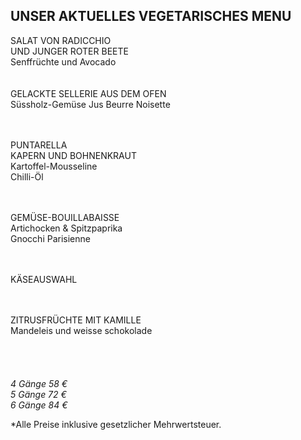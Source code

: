 ## UNSER AKTUELLES VEGETARISCHES MENU

SALAT VON RADICCHIO  
UND JUNGER ROTER BEETE  
Senffrüchte und Avocado  
<br><br>
GELACKTE SELLERIE AUS DEM OFEN  
Süssholz-Gemüse Jus
Beurre Noisette  
<br><br>

PUNTARELLA  
KAPERN UND BOHNENKRAUT  
Kartoffel-Mousseline  
Chilli-Öl  
<br><br>

GEMÜSE-BOUILLABAISSE  
Artichocken & Spitzpaprika  
Gnocchi Parisienne   
<br><br>

KÄSEAUSWAHL  
<br><br>

ZITRUSFRÜCHTE MIT KAMILLE  
Mandeleis und weisse schokolade   
<br>
<br>
<br>
<br>
_4 Gänge 58 €_  
_5 Gänge 72 €_   
_6 Gänge 84 €_  
  
\*Alle Preise inklusive gesetzlicher Mehrwertsteuer.
